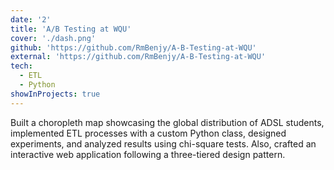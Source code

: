 ```yaml
---
date: '2'
title: 'A/B Testing at WQU'
cover: './dash.png'
github: 'https://github.com/RmBenjy/A-B-Testing-at-WQU'
external: 'https://github.com/RmBenjy/A-B-Testing-at-WQU'
tech:
  - ETL
  - Python
showInProjects: true
---
```


Built a choropleth map showcasing the global distribution of ADSL students, implemented ETL processes with a custom Python class, designed experiments, and analyzed results using chi-square tests. Also, crafted an interactive web application following a three-tiered design pattern.
